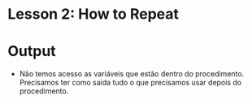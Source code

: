 # Lesson 2: How to Repeat

# Output

+ Não temos acesso as variáveis que estão dentro do procedimento. Precisamos ter como saída tudo o que precisamos usar depois do procedimento.
